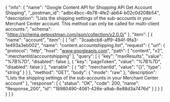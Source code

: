 {
  "info": {
    "name": "Google Content API for Shopping API Get Account Shipping",
    "_postman_id": "adbc4bcc-4b78-4fe2-ab64-b02c0d208b54",
    "description": "Lists the shipping settings of the sub-accounts in your Merchant Center account. This method can only be called for multi-client accounts.",
    "schema": "https://schema.getpostman.com/json/collection/v2.0.0/"
  },
  "item": [
    {
      "name": "account",
      "item": [
        {
          "id": "3caabcb8-aff9-494f-9fa3-1e493a3eb002",
          "name": "content.accountshipping.list",
          "request": {
            "url": {
              "protocol": "http",
              "host": "www.googleapis.com",
              "path": [
                "content",
                "v2",
                ":merchantId/accountshipping"
              ],
              "query": [
                {
                  "key": "maxResults",
                  "value": "%7B%7D",
                  "disabled": false
                },
                {
                  "key": "pageToken",
                  "value": "%7B%7D",
                  "disabled": false
                }
              ],
              "variable": [
                {
                  "id": "merchantId",
                  "value": "{}",
                  "type": "string"
                }
              ]
            },
            "method": "GET",
            "body": {
              "mode": "raw"
            },
            "description": "Lists the shipping settings of the sub-accounts in your Merchant Center account"
          },
          "response": [
            {
              "status": "OK",
              "code": 200,
              "name": "Response_200",
              "id": "18980490-4061-426e-a9ab-8e88d3a7476d"
            }
          ]
        }
      ]
    }
  ]
}